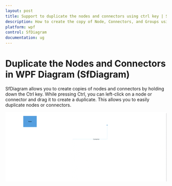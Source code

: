 ```yaml
---
layout: post
title: Support to duplicate the nodes and connectors using ctrl key | Syncfusion.
description: How to create the copy of Node, Connectors, and Groups using ctrl key.
platform: wpf
control: SfDiagram
documentation: ug
---
```

# Duplicate the Nodes and Connectors in WPF Diagram (SfDiagram)

SfDiagram allows you to create copies of nodes and connectors by holding down the Ctrl key. While pressing Ctrl, you can left-click on a node or connector and drag it to create a duplicate. This  allows you to easily duplicate nodes or connectors.

![SplitandJoin](Drag_images/DuplicateNodeandConnectors.gif)
